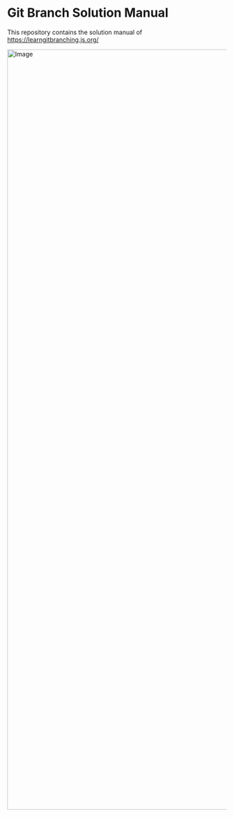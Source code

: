 # Git Branch Solution Manual
This repository contains the solution manual of https://learngitbranching.js.org/

<img width="1742" alt="Image" src="https://github.com/user-attachments/assets/fa56401b-031c-42d8-a82a-51d772c0de27" />

